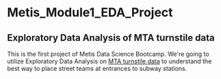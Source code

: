 # Metis_Module1_EDA_Project
## Exploratory Data Analysis of MTA turnstile data

This is the first project of Metis Data Science Bootcamp. We're going to utilize Exploratory Data Analysis on [MTA turnstile data](http://web.mta.info/developers/turnstile.html) to understand the best way to place street teams at entrances to subway stations.
